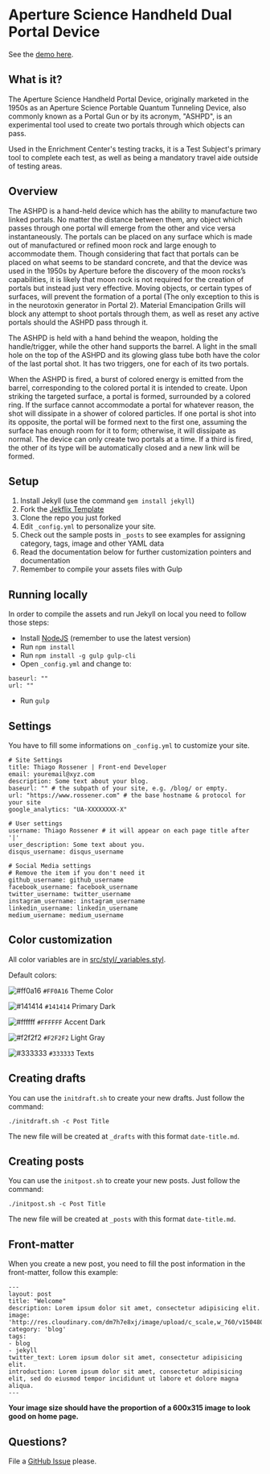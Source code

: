 # Aperture Science Handheld Dual Portal Device

See the [demo here](https://www.rossener.com/jekflix-template).

## What is it?

The Aperture Science Handheld Portal Device, originally marketed in the 1950s as an Aperture Science Portable Quantum Tunneling Device, also commonly known as a Portal Gun or by its acronym, "ASHPD", is an experimental tool used to create two portals through which objects can pass.

Used in the Enrichment Center's testing tracks, it is a Test Subject's primary tool to complete each test, as well as being a mandatory travel aide outside of testing areas.

## Overview

The ASHPD is a hand-held device which has the ability to manufacture two linked portals. No matter the distance between them, any object which passes through one portal will emerge from the other and vice versa instantaneously. The portals can be placed on any surface which is made out of manufactured or refined moon rock and large enough to accommodate them. Though considering that fact that portals can be placed on what seems to be standard concrete, and that the device was used in the 1950s by Aperture before the discovery of the moon rocks’s capabilities, it is likely that moon rock is not required for the creation of portals but instead just very effective. Moving objects, or certain types of surfaces, will prevent the formation of a portal (The only exception to this is in the neurotoxin generator in Portal 2). Material Emancipation Grills will block any attempt to shoot portals through them, as well as reset any active portals should the ASHPD pass through it.
 
The ASHPD is held with a hand behind the weapon, holding the handle/trigger, while the other hand supports the barrel. A light in the small hole on the top of the ASHPD and its glowing glass tube both have the color of the last portal shot. It has two triggers, one for each of its two portals.

When the ASHPD is fired, a burst of colored energy is emitted from the barrel, corresponding to the colored portal it is intended to create. Upon striking the targeted surface, a portal is formed, surrounded by a colored ring. If the surface cannot accommodate a portal for whatever reason, the shot will dissipate in a shower of colored particles. If one portal is shot into its opposite, the portal will be formed next to the first one, assuming the surface has enough room for it to form; otherwise, it will dissipate as normal. The device can only create two portals at a time. If a third is fired, the other of its type will be automatically closed and a new link will be formed.

## Setup

1. Install Jekyll (use the command `gem install jekyll`)
1. Fork the [Jekflix Template](https://github.com/thiagorossener/jekflix-template/fork)
1. Clone the repo you just forked
1. Edit `_config.yml` to personalize your site. 
1. Check out the sample posts in `_posts` to see examples for assigning category, tags, image and other YAML data
1. Read the documentation below for further customization pointers and documentation
1. Remember to compile your assets files with Gulp

## Running locally

In order to compile the assets and run Jekyll on local you need to follow those steps:

- Install [NodeJS](https://nodejs.org/) (remember to use the latest version)
- Run `npm install`
- Run `npm install -g gulp gulp-cli`
- Open `_config.yml` and change to:
```
baseurl: ""
url: ""
```
- Run `gulp`

## Settings

You have to fill some informations on `_config.yml` to customize your site.

```
# Site Settings
title: Thiago Rossener | Front-end Developer
email: youremail@xyz.com
description: Some text about your blog.
baseurl: "" # the subpath of your site, e.g. /blog/ or empty.
url: "https://www.rossener.com" # the base hostname & protocol for your site
google_analytics: "UA-XXXXXXXX-X"

# User settings
username: Thiago Rossener # it will appear on each page title after '|'
user_description: Some text about you.
disqus_username: disqus_username

# Social Media settings
# Remove the item if you don't need it
github_username: github_username
facebook_username: facebook_username
twitter_username: twitter_username
instagram_username: instagram_username
linkedin_username: linkedin_username
medium_username: medium_username
```

## Color customization

All color variables are in [src/styl/_variables.styl](src/styl/_variables.styl).

Default colors:

![#ff0a16](https://placehold.it/15/ff0a16/000000?text=+) `#FF0A16` Theme Color

![#141414](https://placehold.it/15/141414/000000?text=+) `#141414` Primary Dark

![#ffffff](https://placehold.it/15/ffffff/000000?text=+) `#FFFFFF` Accent Dark

![#f2f2f2](https://placehold.it/15/f2f2f2/000000?text=+) `#F2F2F2` Light Gray

![#333333](https://placehold.it/15/333333/000000?text=+) `#333333` Texts

## Creating drafts

You can use the `initdraft.sh` to create your new drafts. Just follow the command:

```
./initdraft.sh -c Post Title
```

The new file will be created at `_drafts` with this format `date-title.md`.

## Creating posts

You can use the `initpost.sh` to create your new posts. Just follow the command:

```
./initpost.sh -c Post Title
```

The new file will be created at `_posts` with this format `date-title.md`.

## Front-matter 

When you create a new post, you need to fill the post information in the front-matter, follow this example:

```
---
layout: post
title: "Welcome"
description: Lorem ipsum dolor sit amet, consectetur adipisicing elit.
image: 'http://res.cloudinary.com/dm7h7e8xj/image/upload/c_scale,w_760/v1504807239/morpheus_xdzgg1.jpg'
category: 'blog'
tags:
- blog
- jekyll
twitter_text: Lorem ipsum dolor sit amet, consectetur adipisicing elit.
introduction: Lorem ipsum dolor sit amet, consectetur adipisicing elit, sed do eiusmod tempor incididunt ut labore et dolore magna aliqua.
---
```

**Your image size should have the proportion of a 600x315 image to look good on home page.**

## Questions?

File a [GitHub Issue](https://github.com/thiagorossener/jekflix-template/issues/new) please.

